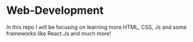 # Web-Development
In this repo I will be focusing on learning more HTML, CSS, Js and some frameworks like React.Js and much more!
